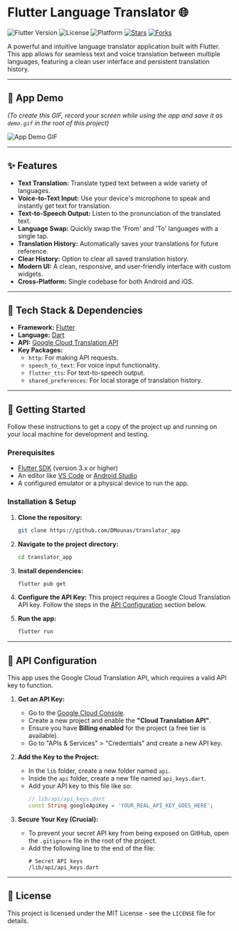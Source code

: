 # Flutter Language Translator 🌐

![Flutter Version](https://img.shields.io/badge/Flutter-3.x-blue?style=for-the-badge&logo=flutter)
![License](https://img.shields.io/badge/License-MIT-green?style=for-the-badge)
![Platform](https://img.shields.io/badge/Platform-Android%20%7C%20iOS-orange?style=for-the-badge)
[![Stars](https://img.shields.io/github/stars/DMounas/translator_app?style=for-the-badge&logo=github)](https://github.com/DMounas/translator_app/stargazers)
[![Forks](https://img.shields.io/github/forks/DMounas/translator_app?style=for-the-badge&logo=github)](https://github.com/DMounas/translator_app/network/members)

A powerful and intuitive language translator application built with Flutter. This app allows for seamless text and voice translation between multiple languages, featuring a clean user interface and persistent translation history.

---

## 📸 App Demo

*(To create this GIF, record your screen while using the app and save it as `demo.gif` in the root of this project)*

![App Demo GIF](demo.gif)

---

## ✨ Features

-   **Text Translation:** Translate typed text between a wide variety of languages.
-   **Voice-to-Text Input:** Use your device's microphone to speak and instantly get text for translation.
-   **Text-to-Speech Output:** Listen to the pronunciation of the translated text.
-   **Language Swap:** Quickly swap the 'From' and 'To' languages with a single tap.
-   **Translation History:** Automatically saves your translations for future reference.
-   **Clear History:** Option to clear all saved translation history.
-   **Modern UI:** A clean, responsive, and user-friendly interface with custom widgets.
-   **Cross-Platform:** Single codebase for both Android and iOS.

---

## 🔧 Tech Stack & Dependencies

-   **Framework:** [Flutter](https://flutter.dev/)
-   **Language:** [Dart](https://dart.dev/)
-   **API:** [Google Cloud Translation API](https://cloud.google.com/translate)
-   **Key Packages:**
    -   `http`: For making API requests.
    -   `speech_to_text`: For voice input functionality.
    -   `flutter_tts`: For text-to-speech output.
    -   `shared_preferences`: For local storage of translation history.

---

## 🚀 Getting Started

Follow these instructions to get a copy of the project up and running on your local machine for development and testing.

### Prerequisites

-   [Flutter SDK](https://flutter.dev/docs/get-started/install) (version 3.x or higher)
-   An editor like [VS Code](https://code.visualstudio.com/) or [Android Studio](https://developer.android.com/studio)
-   A configured emulator or a physical device to run the app.

### Installation & Setup

1.  **Clone the repository:**
    ```bash
    git clone https://github.com/DMounas/translator_app
    ```

2.  **Navigate to the project directory:**
    ```bash
    cd translator_app
    ```

3.  **Install dependencies:**
    ```bash
    flutter pub get
    ```

4.  **Configure the API Key:**
    This project requires a Google Cloud Translation API key. Follow the steps in the [API Configuration](#-api-configuration) section below.

5.  **Run the app:**
    ```bash
    flutter run
    ```

---

## 🔑 API Configuration

This app uses the Google Cloud Translation API, which requires a valid API key to function.

1.  **Get an API Key:**
    -   Go to the [Google Cloud Console](https://console.cloud.google.com/).
    -   Create a new project and enable the **"Cloud Translation API"**.
    -   Ensure you have **Billing enabled** for the project (a free tier is available).
    -   Go to "APIs & Services" > "Credentials" and create a new API key.

2.  **Add the Key to the Project:**
    -   In the `lib` folder, create a new folder named `api`.
    -   Inside the `api` folder, create a new file named `api_keys.dart`.
    -   Add your API key to this file like so:
        ```dart
        // lib/api/api_keys.dart
        const String googleApiKey = 'YOUR_REAL_API_KEY_GOES_HERE';
        ```

3.  **Secure Your Key (Crucial):**
    -   To prevent your secret API key from being exposed on GitHub, open the `.gitignore` file in the root of the project.
    -   Add the following line to the end of the file:
        ```
        # Secret API keys
        /lib/api/api_keys.dart
        ```

---

## 📜 License

This project is licensed under the MIT License - see the `LICENSE` file for details.